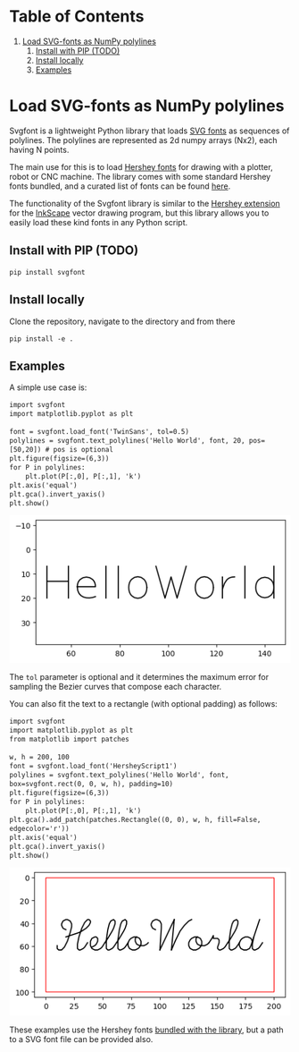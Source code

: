 
# Table of Contents

1.  [Load SVG-fonts as NumPy polylines](#org48f106f)
    1.  [Install with PIP (TODO)](#orgcf32c3a)
    2.  [Install locally](#org9176846)
    3.  [Examples](#org85de8cf)



<a id="org48f106f"></a>

# Load SVG-fonts as NumPy polylines

Svgfont is a lightweight Python library that loads [SVG fonts](https://www.w3.org/TR/SVG11/fonts.html) as sequences of polylines. The polylines are represented as 2d numpy arrays (Nx2), each having N points.

The main use for this is to load [Hershey fonts](https://en.wikipedia.org/wiki/Hershey_fonts) for drawing with a plotter, robot or CNC machine. The library comes with some standard Hershey fonts bundled, and a curated list of fonts can be found [here](https://gitlab.com/oskay/svg-fonts).

The functionality of the Svgfont library is similar to the [Hershey extension](https://www.evilmadscientist.com/2011/hershey-text-an-inkscape-extension-for-engraving-fonts/) for the [InkScape](https://inkscape.org) vector drawing program, but this library allows you to easily load these kind fonts in any Python script.


<a id="orgcf32c3a"></a>

## Install with PIP (TODO)

    pip install svgfont


<a id="org9176846"></a>

## Install locally

Clone the repository, navigate to the directory and from there

    pip install -e .


<a id="org85de8cf"></a>

## Examples

A simple use case is:

    import svgfont
    import matplotlib.pyplot as plt
    
    font = svgfont.load_font('TwinSans', tol=0.5)
    polylines = svgfont.text_polylines('Hello World', font, 20, pos=[50,20]) # pos is optional
    plt.figure(figsize=(6,3))
    for P in polylines:
        plt.plot(P[:,0], P[:,1], 'k')
    plt.axis('equal')
    plt.gca().invert_yaxis()
    plt.show()

![img](https://raw.githubusercontent.com/colormotor/svgfont/main/figures/hershey-base.png)

The `tol` parameter is optional and it determines the maximum error for sampling the Bezier curves that compose each character.

You can also fit the text to a rectangle (with optional padding) as follows:

    import svgfont
    import matplotlib.pyplot as plt
    from matplotlib import patches
    
    w, h = 200, 100
    font = svgfont.load_font('HersheyScript1')
    polylines = svgfont.text_polylines('Hello World', font, box=svgfont.rect(0, 0, w, h), padding=10)
    plt.figure(figsize=(6,3))
    for P in polylines:
        plt.plot(P[:,0], P[:,1], 'k')
    plt.gca().add_patch(patches.Rectangle((0, 0), w, h, fill=False, edgecolor='r'))
    plt.axis('equal')
    plt.gca().invert_yaxis()
    plt.show()

![img](https://raw.githubusercontent.com/colormotor/svgfont/main/figures/hershey-box.png)

These examples use the Hershey fonts [bundled with the library](https://github.com/colormotor/svgfont/tree/main/svgfont/hershey), but a path to a
SVG font file can be provided also.

